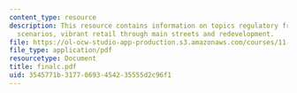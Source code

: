 ```yaml
---
content_type: resource
description: This resource contains information on topics regulatory framework, development
  scenarios, vibrant retail through main streets and redevelopment.
file: https://ol-ocw-studio-app-production.s3.amazonaws.com/courses/11-360-community-growth-and-land-use-planning-fall-2006/3545771b31770693454235555d2c96f1_finalc.pdf
file_type: application/pdf
resourcetype: Document
title: finalc.pdf
uid: 3545771b-3177-0693-4542-35555d2c96f1
---
```

